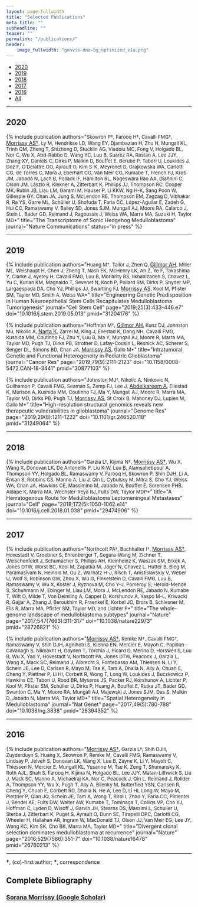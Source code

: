 ```yaml
---
layout: page-fullwidth
title: "Selected Publications"
meta_title: ""
subheadline: ""
teaser: ""
permalink: "/publications/"
header:
    image_fullwidth: "genvis-dna-bg_optimized_v1a.png"
---
```


<div data-magellan-expedition="fixed">
  <ul class="sub-nav">
    <li data-magellan-arrival="2020"><a href="#2020">2020</a></li>
    <li data-magellan-arrival="2019"><a href="#2019">2019</a></li>
    <li data-magellan-arrival="2018"><a href="#2018">2018</a></li>
    <li data-magellan-arrival="2017"><a href="#2017">2017</a></li>
    <li data-magellan-arrival="2016"><a href="#2016">2016</a></li>
    <li data-magellan-arrival="All"><a href="#All">All</a></li>
  </ul>
</div>

<hr>

<h2 data-magellan-destination="2020">2020</h2>
<a name="2020"></a>

{% include publication authors="<font size=2>Skowron P&#x2020;, Farooq H&#x2020;, Cavalli FMG&#x2020;, </font><u>Morrissy AS&#x2020;</u><font size=2>, Ly M, Hendrikse LD, Wang EY, Djambazian H, Zhu H, Mungall KL, Trinh QM, Zheng T, Shizhong D, Stucklin AG, Vladoiu MC, Fong V, Holgado BL, Nor C, Wu X, Abd-Rabbo D, Wang YC, Luu B, Suarez RA, Rastan A, Lee JJY, Zhang XY, Daniels C, Dirks P, Malkin D, Bouffet E, Bérubé P, Tabori U, Loukides J, Doz F, O’Delattre OO, Ayrault O, Kim S-K, Meyronet D, Grajkowska WA, Carlotti CG, de Torres C, Mora J, Eberhart CG, Van Meir CG, Kumabe T, French PJ, Kros JM, Jabado N, Lach B, Pollack IF, Hamilton RL, Nageswara Rao AA, Giannini C, Olson JM, László R, Klekner A, Zitterbart K, Phillips JJ, Thompson RC, Cooper MK, Rubin JB, Liau LM, Garami M, Hauser P, Li KKW, Ng H-K, Sang Poon W, Gillespie GY, Chan JA, Jung S, McLendon RE, Thompson EM, Zagzag D, Vibhakar R, Ra YS, Garre ML, Schüller U, Shofuda T, Faria CC, López-Aguilar E, Zadeh G, Hui CC, Ramaswamy V, Bailey SD, Jones SJM, Mungall AJ, Moore RA, Calarco J, Stein L, Bader GD, Reimand J, Ragoussis J, Weiss WA, Marra MA, Suzuki H, Taylor MD&#x2a;</font>" title="The Transcriptome of Sonic Hedgehog Medulloblastoma" journal="Nature Communications"  status="in press" %} 

<hr>

<h2 data-magellan-destination="2019">2019</h2>
<a name="2019"></a>

{% include publication authors="<font size=2>Huang M&#x2020;, Tailor J, Zhen Q, </font><u>Gillmor AH</u><font size=2>, Miller ML, Weishaupt H, Chen J, Zheng T, Nash EK, McHenry LK, An Z, Ye F, Takashima Y, Clarke J, Ayetey H, Cavalli FMG, Luu B, Moriarity BS, Ilkhanizadeh S, Chavez L, Yu C, Kurian KM, Magnaldo T, Sevenet N, Koch P, Pollard SM, Dirks P, Snyder MP, Largaespada DA, Cho YJ, Phillips JJ, Swartling FJ, </font><u>Morrissy AS</u><font size=2>, Kool M, Pfister SM, Taylor MD, Smith A, Weiss WA&#x2a;</font>" title="Engineering Genetic Predisposition in Human Neuroepithelial Stem Cells Recapitulates Medulloblastoma Tumorigenesis" journal="Cell Stem Cell" page="2019;25(3):433-446.e7" doi="10.1016/j.stem.2019.05.013" pmid="31204176" %}

{% include publication authors="<font size=2>Hoffman M&#x2020;, </font><u>Gillmor AH</u><font size=2>, Kunz DJ, Johnston MJ, Nikolic A, </font><u>Narta K</u><font size=2>, Zarrei M, King J, Ellestad K, Dang NH, Cavalli FMG, Kushida MM, Coutinho FJ, Zhu Y, Luu B, Ma Y, Mungall AJ, Moore R, Marra MA, Taylor MD, Pugh TJ, Dirks PB, Strother D, Lafay-Cousin L, Resnick AC, Scherer S, Senger DL, Simons BD, Chan JA, </font><u>Morrissy AS</u><font size=2>, Gallo M&#x2a;</font>" title="Intratumoral Genetic and Functional Heterogeneity in Pediatric Glioblastoma" journal="Cancer Res" page="2019;79(9):2111-2123" doi="10.1158/0008-5472.CAN-18-3441" pmid="30877103" %}

{% include publication authors="<font size=2>Johnston MJ&#x2020;, Nikolic A, Ninkovic N, Guilhamon P, Cavalli FMG, Seaman S, Zemp FJ, Lee J, </font><u>Abdelkareem A</u><font size=2>, Ellestad K, Murison A, Kushida MM, Coutinho FJ, Ma Y, Mungall AJ, Moore R, Marra MA, Taylor MD, Dirks PB, Pugh TJ, </font><u>Morrissy AS</u><font size=2>, St Croix B, Mahoney DJ, Lupien M, Gallo M&#x2a;</font>" title="High-resolution structural genomics reveals new therapeutic vulnerabilities in glioblastoma" journal="Genome Res" page="2019;29(8):1211-1222" doi="10.1101/gr.246520.118" pmid="31249064" %}

<hr>

<h2 data-magellan-destination="2018">2018</h2>
<a name="2018"></a>

{% include publication authors="<font size=2>Garzia L&#x2020;, Kijima N&#x2020;, </font><u>Morrissy AS&#x2020;</u><font size=2>, Wu X, Wang X, Donovan LK, De Antonellis P, Liu K-W, Luu B, Alamsahebpour A, Thompson YY, Holgado BL, Ramaswamy V, Farooq H, Skowron P, Shih DJH, Li A, Ensan S, Robbins CS, Manno A, Liu J, Qin L, Cybulsky M, Mitra S, Cho YJ, Weiss WA, Chan JA, Hawkins CE, Massimino M, Jabado N, Bouffet E, Sorensen PHB, Aldape K, Marra MA, Wechsler-Reya RJ, Fults DW, Taylor MDP&#x2a;</font>" title="A Hematogenous Route for Medulloblastoma Leptomeningeal Metastases" journal="Cell" page="2018;172(5):1050-1062.e14" doi="10.1016/j.cell.2018.01.038" pmid="29474906" %}

<hr>

<h2 data-magellan-destination="2017">2017</h2>
<a name="2017"></a>

{% include publication authors="<font size=2>Northcott PA&#x2020;, Buchhalter I&#x2020;, </font><u>Morrissy AS&#x2020;</u><font size=2>, Hovestadt V, Groebner S, Ehrenberger T, Segura-Wang M, Zichner T, Weischenfeldt J, Schumacher S, Phillips AH, Kleinheinz K, Waszak SM, Erkek A, Jones DTW, Worst BC, Kool M, Zapatka M, J&#228;ger N, Chavez L, Hutter B, Bieg M, Paramasivam N, Heinold M, Gu Z, Warnatz H-J, Risch T, Amstislavskiy V, Weber U, Wolf S, Robinson GW, Zhou X, Wu G, Finkelstein D, Cavalli FMG, Luu B, Ramaswamy V, Wu X, Koster J, Ryzhova M, Cho Y-J, Pomeroy S, Herold-Mende S, Schuhmann M, Ebinger M, Liau LM, Mora J, McLendon RE, Jabado N, Kumabe T, Witt O, Milde T, Von Deimling A, Capper D, Korshunov A, Yaspo M-L, Kriwacki R, Gajjar A, Zhang J, Beroukhim R, Fraenkel E, Korbel JO, Brors B, Schlesner M, Eils R, Marra MA, Pfister SM, Taylor MD, and Lichter P&#x2a;</font>" title="The whole-genome landscape of medulloblastoma subtypes" journal="Nature" page="2017;547(7663):311-317" doi="10.1038/nature22973" pmid="28726821" %}

{% include publication authors="<u>Morrissy AS&#x2020;</u><font size=2>, Remke M&#x2020;, Cavalli FMG&#x2020;, Ramaswamy V, Shih DJH, Agnihotri S, Kiehna EN, Mercier E, Mayoh C, Papillon- Cavanagh S, Nikbakht H, Gayden T, Torchia J, Picard D, Merino D, Horswell S, Luu B, Wu X, Yao Y, Hovestadt V, Northcott PA, Jones DTW, Peacock J, Garzia L, Wang X, Mack SC, Reimand J, Albrecht S, Fontebasso AM, Thiessen N, Li Y, Schein JE, Lee D, Carlsen R, Mayo M, Tse K, Tam A, Dhalla N, Ally A, Chuah E, Cheng Y, Plettner P, Li HI, Corbett R, Wong T, Long W, Loukides J, Buczkowicz P, Hawkins CE, Tabori U, Rood BR, Myseros JS, Packer RJ, Korshunov A, Lichter P, Kool M, Pfister SM, Schüller U, Dirks P, Huang A, Bouffet E, Rutka JT, Bader GD, Swanton C, Ma Y, Moore RA, Mungall AJ, Majewski J, Jones SJM, Das S, Malkin D, Jabado N, Marra MA, Taylor MD&#x2a;</font>" title="Spatial Heterogeneity in Medulloblastoma" journal="Nat Genet" page="2017;49(5):780-788" doi="10.1038/ng.3838" pmid="28394352" %}

<hr>


<h2 data-magellan-destination="2016">2016</h2>
<a name="2016"></a>

{% include publication authors="<u>Morrissy AS&#x2020;</u><font size=2>, Garzia L&#x2020;, Shih DJH, Zuyderduyn S, Huang X, Skowron P, Remke M, Cavalli FMG, Ramaswamy V, Lindsay P, Jelveh S, Donovan LK, Wang X, Luu B, Zayne K, Li Y, Mayoh C, Thiessen N, Mercier E, Mungall KL, Yusanne M, Tse K, Zeng T, Shumansky K, Roth AJL, Shah S, Farooq H, Kijima N, Holgado BL, Lee JJY, Matan-Lithwick S, Liu J, Mack SC, Manno A, Michaelraj KA, Nor C, Peacock J, Qin L, Reimand J, Rolider A, Thompson YY, Wu X, Pugh T, Ally A, Bilenky M, Butterfied YSN, Carlsen R, Cheng Y, Chuah E, Corbett RD, Dhalla N, He A, Lee D, Li HI, Long W, Mayo M, Plettner P, Qian JQ, Schein JE, Tam A, Wong T, Birol I, Zhao Y, Faria CC, Pimentel J, Bendel AE, Fults DW, Walter AW, Kumabe T, Tominaga T, Collins VP, Cho YJ, Hoffman C, Lyden D, Wisoff J, Garvin JH, Stearns DS, Massimi L, Schuller U, Sterba J, Zitterbart K, Puget S, Ayrault O, Dunn SE, Tirapelli DPC, Carlotti CG, Wheeler H, Hallahan AR, Ingram W, MacDonald TJ, Olson JJ, Van Meir EG, Lee JY, Wang KC, Kim SK, Cho BK, Marra MA, Taylor MD&#x2a;</font>" title="Divergent clonal selection dominates medulloblastoma at recurrence" journal="Nature" page="2016;529(7586):351-7"  doi="10.1038/nature16478" pmid="26760213" %}

<hr>
<b>&#x2020;</b>, (co)-first author; <b>&#x2a;</b>, correspondence

<h2 data-magellan-destination="All">Complete Bibliography</h2>
<a name="All"></a>

<h3><a href="https://www.google.com/url?sa=t&rct=j&q=&esrc=s&source=web&cd=&cad=rja&uact=8&ved=2ahUKEwiinMef_7vtAhUqJTQIHWrAAxYQFjAAegQIBBAC&url=http%3A%2F%2Fscholar.google.co.uk%2Fcitations%3Fuser%3DLtbLtMgAAAAJ%26hl%3Den&usg=AOvVaw35AL-mmG2qpzGG9kj50b7M" target="_blank">Sorana Morrissy (Google Scholar)</a></h3>
